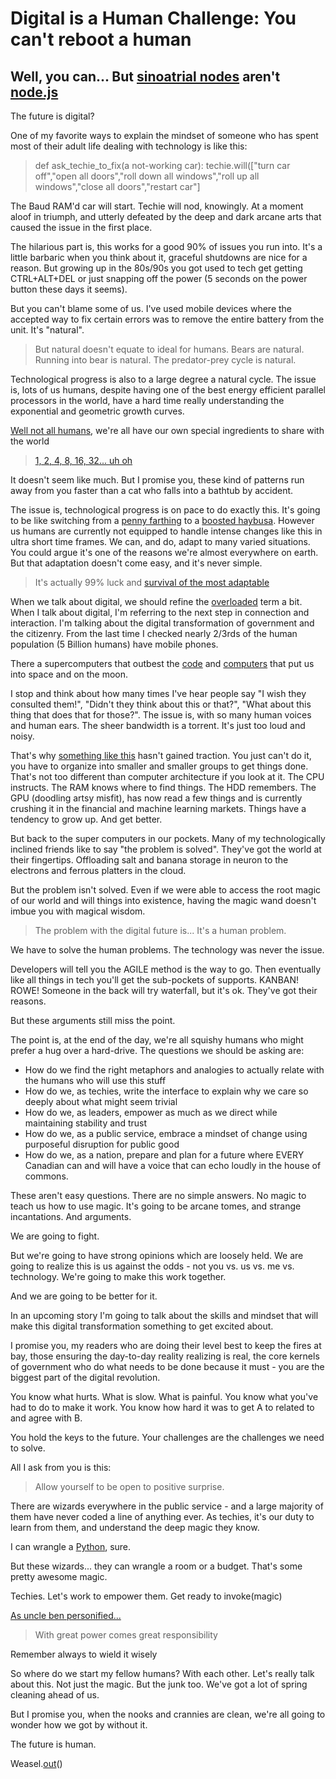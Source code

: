 # Digital is a Human Challenge: You can't reboot a human
## Well, you can... But [sinoatrial nodes](https://en.wikipedia.org/wiki/Sinoatrial_node) aren't [node.js](https://nodejs.org/en/)

The future is digital?

One of my favorite ways to explain the mindset of someone who has spent most of their adult life dealing with technology is like this:

> def ask_techie_to_fix(a not-working car): techie.will(["turn car off","open all doors","roll down all windows","roll up all windows","close all doors","restart car"]

The Baud RAM'd car will start. Techie will nod, knowingly. At a moment aloof in triumph, and utterly defeated by the deep and dark arcane arts that caused the issue in the first place.

The hilarious part is, this works for a good 90% of issues you run into. It's a little barbaric when you think about it, graceful shutdowns are nice for a reason. But growing up in the 80s/90s you got used to tech get getting CTRL+ALT+DEL or just snapping off the power (5 seconds on the power button these days it seems). 

But you can't blame some of us. I've used mobile devices where the accepted way to fix certain errors was to remove the entire battery from the unit. It's "natural".

> But natural doesn't equate to ideal for humans. Bears are natural. Running into bear is natural. The predator-prey cycle is natural. 

Technological progress is also to a large degree a natural cycle. The issue is, lots of us humans, despite having one of the best energy efficient parallel processors in the world, have a hard time really understanding the exponential and geometric growth curves.

[Well not all humans](https://www.youtube.com/watch?v=e4PTvXtz4GM&t=11m00s), we're all have our own special ingredients to share with the world

> [1, 2, 4, 8, 16, 32... uh oh](https://en.wikipedia.org/wiki/Exponential_growth)

It doesn't seem like much. But I promise you, these kind of patterns run away from you faster than a cat who falls into a bathtub by accident.

The issue is, technological progress is on pace to do exactly this. It's going to be like switching from a [penny farthing](https://en.wikipedia.org/wiki/Penny-farthing) to a [boosted haybusa](https://www.youtube.com/watch?v=TrWQfjgIT6I). However us humans are currently not equipped to handle intense changes like this in ultra short time frames. We can, and do, adapt to many varied situations. You could argue it's one of the reasons we're almost everywhere on earth. But that adaptation doesn't come easy, and it's never simple.

> It's actually 99% luck and [survival of the most adaptable](https://www.youtube.com/watch?v=-L9uov8InsM)

When we talk about digital, we should refine the [overloaded](https://en.wikipedia.org/wiki/Function_overloading) term a bit. When I talk about digital, I'm referring to the next step in connection and interaction. I'm talking about the digital transformation of government and the citizenry. From the last time I checked nearly 2/3rds of the human population (5 Billion humans) have mobile phones.

There a supercomputers that outbest the [code](https://en.wikipedia.org/wiki/Margaret_Hamilton_(scientist)) and [computers](https://en.wikipedia.org/wiki/Core_rope_memory) that put us into space and on the moon.

I stop and think about how many times I've hear people say "I wish they consulted them!", "Didn't they think about this or that?", "What about this thing that does that for those?". The issue is, with so many human voices and human ears. The sheer bandwidth is a torrent. It's just too loud and noisy. 

That's why [something like this](https://en.wikipedia.org/wiki/Direct_democracy) hasn't gained traction. You just can't do it, you have to organize into smaller and smaller groups to get things done. That's not too different than computer architecture if you look at it. The CPU instructs. The RAM knows where to find things. The HDD remembers. The GPU (doodling artsy misfit), has now read a few things and is currently crushing it in the financial and machine learning markets. Things have a tendency to grow up. And get better.

But back to the super computers in our pockets. Many of my technologically inclined friends like to say "the problem is solved". They've got the world at their fingertips. Offloading salt and banana storage in neuron to the electrons and ferrous platters in the cloud.

But the problem isn't solved. Even if we were able to access the root magic of our world and will things into existence, having the magic wand doesn't imbue you with magical wisdom.

> The problem with the digital future is... It's a human problem.

We have to solve the human problems. The technology was never the issue.

Developers will tell you the AGILE method is the way to go. Then eventually like all things in tech you'll get the sub-pockets of supports. KANBAN! ROWE! Someone in the back will try waterfall, but it's ok. They've got their reasons.

But these arguments still miss the point.

The point is, at the end of the day, we're all squishy humans who might prefer a hug over a hard-drive. The questions we should be asking are:

* How do we find the right metaphors and analogies to actually relate with the humans who will use this stuff
* How do we, as techies, write the interface to explain why we care so deeply about what might seem trivial
* How do we, as leaders, empower as much as we direct while maintaining stability and trust
* How do we, as a public service, embrace a mindset of change using purposeful disruption for public good
* How do we, as a nation, prepare and plan for a future where EVERY Canadian can and will have a voice that can echo loudly in the house of commons.

These aren't easy questions. There are no simple answers. No magic to teach us how to use magic. It's going to be arcane tomes, and strange incantations. And arguments.

We are going to fight. 

But we're going to have strong opinions which are loosely held. We are going to realize this is us against the odds - not you vs. us vs. me vs. technology. We're going to make this work together. 

And we are going to be better for it.

In an upcoming story I'm going to talk about the skills and mindset that will make this digital transformation something to get excited about.

I promise you, my readers who are doing their level best to keep the fires at bay, those ensuring the day-to-day reality realizing is real, the core kernels of government who do what needs to be done because it must - you are the biggest part of the digital revolution.

You know what hurts. What is slow. What is painful. You know what you've had to do to make it work. You know how hard it was to get A to related to and agree with B.

You hold the keys to the future. Your challenges are the challenges we need to solve.

All I ask from you is this:

> Allow yourself to be open to positive surprise.

There are wizards everywhere in the public service - and a large majority of them have never coded a line of anything ever. As techies, it's our duty to learn from them, and understand the deep magic they know.

I can wrangle a [Python](https://www.python.org/), sure.

But these wizards... they can wrangle a room or a budget. That's some pretty awesome magic.

Techies. Let's work to empower them. Get ready to invoke(magic)

[As uncle ben personified...](https://en.wikipedia.org/wiki/Uncle_Ben#%22With_great_power_comes_great_responsibility%22)

> With great power comes great responsibility

Remember always to wield it wisely

So where do we start my fellow humans? With each other. Let's really talk about this. Not just the magic. But the junk too. We've got a lot of spring cleaning ahead of us.

But I promise you, when the nooks and crannies are clean, we're all going to wonder how we got by without it.

The future is human.

Weasel.[out](https://www.youtube.com/watch?v=6DPhFpZW5a8)()

